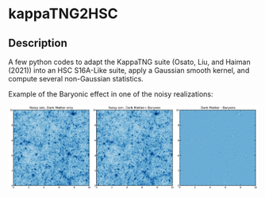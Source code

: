 # kappaTNG2HSC
## Description 
A few python codes to adapt the KappaTNG suite (Osato, Liu, and Haiman (2021)) into an HSC S16A-Like suite, apply a Gaussian smooth kernel, and compute several non-Gaussian statistics.


Example of the Baryonic effect in one of the noisy realizations:


<p float="center">
<img src="/figures/comparison_realization_10.png" width="1000"/> 
 
</p>

 

